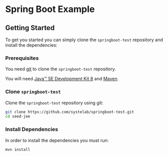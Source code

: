 # Spring Boot Example

## Getting Started

To get you started you can simply clone the `springboot-test` repository and install the dependencies:

### Prerequisites

You need [git][git] to clone the `springboot-test` repository.

You will need [Java™ SE Development Kit 8][jdk-download] and [Maven][maven].

### Clone `springboot-test`

Clone the `springboot-test` repository using git:

```bash
git clone https://github.com/systelab/springboot-test.git
cd seed-jee
```

### Install Dependencies

In order to install the dependencies you must run:

```bash
mvn install
```


[git]: https://git-scm.com/
[maven]: https://maven.apache.org/download.cgi
[jdk-download]: http://www.oracle.com/technetwork/java/javase/downloads


